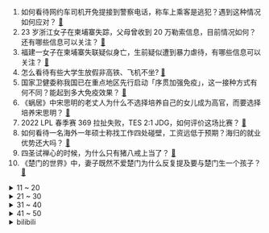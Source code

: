 1. 如何看待网约车司机开免提接到警察电话，称车上乘客是逃犯？遇到这种情况如何应对？ [:link:](https://www.zhihu.com/question/517443016)
2. 23 岁浙江女子在柬埔寨失踪，父母曾收到 20 万勒索信息，目前情况如何？还有哪些信息可以关注？ [:link:](https://www.zhihu.com/question/517231180)
3. 福建一女子在柬埔寨失联疑似身亡，生前疑似遭到暴力虐待，有哪些信息可以关注？ [:link:](https://www.zhihu.com/question/517519304)
4. 怎么看待有些大学生放假非高铁、飞机不坐? [:link:](https://www.zhihu.com/question/517075226)
5. 国家卫健委称我国已在重点地区先行启动「序贯加强免疫」，这一接种方式有何不同？能起到多大免疫效果？ [:link:](https://www.zhihu.com/question/517475909)
6. 《蜗居》中宋思明的老丈人为什么不选择培养自己的女儿成为高官，而要选择培养宋思明？ [:link:](https://www.zhihu.com/question/515902683)
7. 2022 LPL 春季赛 369 拉扯失败，TES 2:1 JDG，如何评价这场比赛？ [:link:](https://www.zhihu.com/question/517508877)
8. 如何看待一名海外一年硕士称找工作四处碰壁，工资远低于预期？海归的就业优势还大吗？ [:link:](https://www.zhihu.com/question/517142612)
9. 四圣试禅心的时候，为什么只有猪八戒上当了？ [:link:](https://www.zhihu.com/question/517036783)
10. 《楚门的世界》中，妻子既然不爱楚门为什么反复提及要与楚门生一个孩子？ [:link:](https://www.zhihu.com/question/305864895)
<details>
<summary>11 ~ 20</summary>

11. 如果我身高3米，不会打篮球，能进NBA吗？ [:link:](https://www.zhihu.com/question/516178420)
12. 如何看待羽生结弦在冬奥来临之际频繁登上热搜？ [:link:](https://www.zhihu.com/question/507514601)
13. 在幼儿园时期，孩子最应该学到什么？ [:link:](https://www.zhihu.com/question/20261213)
14. 老师经常反应孩子喜欢告状，询问孩子说是同学欺负他，原因也是一些小摩擦无伤大雅，到底该不该支持孩子告状？ [:link:](https://www.zhihu.com/question/515906841)
15. 有线鼠标好还是无线鼠标好？ [:link:](https://www.zhihu.com/question/26764716)
16. 如果让你重新从大一学金融，你会怎么做？ [:link:](https://www.zhihu.com/question/515846998)
17. 《楚门的世界》里楚门的妻子是演员，还要和他发生关系，岂不是代价太大？ [:link:](https://www.zhihu.com/question/59474116)
18. 乌克兰遭遇大规模网络攻击，国防部、武装部队、银行等网站关闭，发生了什么？ [:link:](https://www.zhihu.com/question/516850068)
19. 如何评价肯尼思·布拉纳、盖尔·加朵主演的电影《尼罗河上的惨案》？ [:link:](https://www.zhihu.com/question/515935312)
20. 有人说「别的国家用苹果手机的很少，在中国很多」，真的是这样吗？ [:link:](https://www.zhihu.com/question/515053858)
</details>
<details>
<summary>21 ~ 30</summary>

21. 国家发改委发文「引导外卖等平台下调商户服务费」，美团股价大跌超  15% ，这会带来哪些影响？ [:link:](https://www.zhihu.com/question/517295368)
22. 西安一女子花 1.9 万请的月嫂被发现一周内 20 多次打骂婴儿，警方已介入，怎样才能找到靠谱的月嫂？ [:link:](https://www.zhihu.com/question/517435497)
23. 考完科二，用私家车练科三被交警把车拦了，会不会影响所有已过成绩？ [:link:](https://www.zhihu.com/question/515450357)
24. 英国男子 4x100 米接力东京奥运银牌被取消，苏炳添谢震业吴智强汤星强或递补获铜牌，这有怎样的意义？ [:link:](https://www.zhihu.com/question/517388025)
25. 怎么看待特斯拉2022年1月国内销量（零售）19346辆，环比去年12月（70602辆）下降73％？ [:link:](https://www.zhihu.com/question/516577123)
26. 在国内买的电脑带去日本需要给NHK交钱吗？ [:link:](https://www.zhihu.com/question/515387108)
27. 现在整个 Web 前端是「屎山」吗？ [:link:](https://www.zhihu.com/question/511853234)
28. 如果你有机会重新选择，你还会选择遇见你喜欢的人吗？ [:link:](https://www.zhihu.com/question/514064346)
29. 孩子上小学一年级，怎么教育？ [:link:](https://www.zhihu.com/question/511061887)
30. 程序员的你，有哪些炫技的代码写法？ [:link:](https://www.zhihu.com/question/438686773)
</details>
<details>
<summary>31 ~ 40</summary>

31. 为什么班里什么事老师都知道？ [:link:](https://www.zhihu.com/question/510673113)
32. 请问你们相不相信网恋？ [:link:](https://www.zhihu.com/question/509317107)
33. 如何评价马思纯在电视剧《江照黎明》中的表现？ [:link:](https://www.zhihu.com/question/513615404)
34. 忘记一个很喜欢的人要多久呀？ [:link:](https://www.zhihu.com/question/517506009)
35. 2022 KPL 春季赛广州TTG 0:3 XYG，如何评价这场比赛？ [:link:](https://www.zhihu.com/question/517515346)
36. 月入多少有安全感？ [:link:](https://www.zhihu.com/question/515269217)
37. 上古汉语为什么这么多含义过于精细的字？ [:link:](https://www.zhihu.com/question/516725346)
38. 如何忘掉一个爱你的人？ [:link:](https://www.zhihu.com/question/515734531)
39. 有没有一些充满少年感的文案？ [:link:](https://www.zhihu.com/question/509569159)
40. 《名侦探柯南》如何结尾会伤害到所有读者？ [:link:](https://www.zhihu.com/question/469753726)
</details>
<details>
<summary>41 ~ 50</summary>

41. 有没有适合反复阅读的书推荐？ [:link:](https://www.zhihu.com/question/516091827)
42. 什么时候开始你发现自己很孤独？ [:link:](https://www.zhihu.com/question/516687625)
43. PMP 考试一定要报培训班吗？ [:link:](https://www.zhihu.com/question/280509086)
44. 装修灯具应该怎么选？ [:link:](https://www.zhihu.com/question/511064361)
45. 如果你是江歌，刘鑫关上了门，你会如何看待这个行为？ [:link:](https://www.zhihu.com/question/515709154)
46. 2 月 18 日 14 时至 2 月 19 日 14 时，呼和浩特新增 49 例确诊，目前情况如何？ [:link:](https://www.zhihu.com/question/517448434)
47. 高中真的有像小说里这么美好吗? [:link:](https://www.zhihu.com/question/515914309)
48. 有哪些关于人体的冷知识？ [:link:](https://www.zhihu.com/question/314777398)
49. 你能够接受自己的平庸吗? [:link:](https://www.zhihu.com/question/516784702)
50. 真的存在Ni主导吗? [:link:](https://www.zhihu.com/question/515565102)
</details><details>
<summary>bilibili</summary>

1. 哥 哥 天 下 第 一 [:link:](//www.bilibili.com/video/BV1Au411R7Gw)
2. 快！ [:link:](//www.bilibili.com/video/BV1Li4y127tD)
3. 6分钟讲明白什么是洗钱 [:link:](//www.bilibili.com/video/BV1M34y1C71Z)
4. 【时代少年团】《光环中的少年——“辞旧”》 [:link:](//www.bilibili.com/video/BV1wb4y1t7Yo)
5. 劫匪：找到你的把柄啦！！哈哈哈哈哈哈！！！！！ [:link:](//www.bilibili.com/video/BV1W3411L7LS)
6. 香菱怒斥钟离吃饭不给钱 [:link:](//www.bilibili.com/video/BV1Br4y167bX)
7. 只为成功找方法，不为失败找理由 [:link:](//www.bilibili.com/video/BV1n341177qc)
8. 带英水兵如何讨薪？【硬核狠人27】 [:link:](//www.bilibili.com/video/BV1qa411C7ni)
9. 《原神》角色演示-「八 重 蔡 子」 [:link:](//www.bilibili.com/video/BV1X341177zi)
10. 寄 [:link:](//www.bilibili.com/video/BV1YZ4y1R7Hb)
<details>
<summary>11 ~ 20</summary>

11. 历时40天、200小时 我终于一命通关了造梦西游3！ [:link:](//www.bilibili.com/video/BV19r4y167pL)
12. 记住八个规律，想字丑都难 [:link:](//www.bilibili.com/video/BV1CY411L7hN)
13. 来给刨冰大爷拜个晚年 [:link:](//www.bilibili.com/video/BV1Pu411R7Tu)
14. 游戏里的你，再强大也没我强大。 [:link:](//www.bilibili.com/video/BV1Y341177yQ)
15. 挑战过年穿成这样去亲戚家，多久会被赶出来？《请勿模仿》 [:link:](//www.bilibili.com/video/BV1WS4y1r7tP)
16. 这屑狐狸竟如此的甜美! [:link:](//www.bilibili.com/video/BV13q4y1t7V8)
17. 从社牛到社死，只用了一秒钟… [:link:](//www.bilibili.com/video/BV1fa411y7eF)
18. 《STAY》完整版来啦！真·经典重现！！！ [:link:](//www.bilibili.com/video/BV1Z44y1J7h7)
19. 这该死的胜负欲 [:link:](//www.bilibili.com/video/BV1P34y1C7RB)
20. 你是做什么工作的？【读评论】 [:link:](//www.bilibili.com/video/BV1fR4y1L78r)
</details>
<details>
<summary>21 ~ 30</summary>

21. 1.6万人同时看我网恋是什么体验？【国际连线究极尬聊 网恋感言篇】 [:link:](//www.bilibili.com/video/BV1U44y1J71P)
22. 破  冰  者  （孤勇者  冬季限定版) [:link:](//www.bilibili.com/video/BV1tr4y167nD)
23. 女生看到美女的真实状况 [:link:](//www.bilibili.com/video/BV1sF411E7JE)
24. 【花滑运动员千金】金牌！圆梦北京冬奥 [:link:](//www.bilibili.com/video/BV1B3411L7Y6)
25. 疯了！好吃到疯了【会爆汁的鸡排】非常哇塞！ [:link:](//www.bilibili.com/video/BV1Wq4y1t7ke)
26. 屑狐狸逼👴结婚 【原神动画/八重神子】 [:link:](//www.bilibili.com/video/BV1BZ4y1R7EQ)
27. 一刀下去，全面实现冰墩墩自由！ [:link:](//www.bilibili.com/video/BV18T4y1D7dF)
28. 【原神】三界路飨祭宝箱全收集（125宝箱） [:link:](//www.bilibili.com/video/BV1BT4y1X7XP)
29. 【说唱】我去世了，然后... [:link:](//www.bilibili.com/video/BV1vq4y1t7YN)
30. 【 逐 渐 离 谱 ！】 [:link:](//www.bilibili.com/video/BV1jR4y1L7DC)
</details>
<details>
<summary>31 ~ 40</summary>

31. 《这 回 真 是 离 谱 了》 [:link:](//www.bilibili.com/video/BV18m4y1d7EM)
32. 反霸凌机车联盟 [:link:](//www.bilibili.com/video/BV11a411k7Wo)
33. 大爷问我从哪学的五子棋，我没敢告诉他 [:link:](//www.bilibili.com/video/BV1tr4y167ZA)
34. 今日科普—对象生气了怎么办 [:link:](//www.bilibili.com/video/BV1RP4y1w7jr)
35. 弟弟这创意多少有点超前了 [:link:](//www.bilibili.com/video/BV11u411Q7nj)
36. 【明日方舟】我穷了，但我也悟了！ [:link:](//www.bilibili.com/video/BV1RP4y1F7tg)
37. 离谱！假装在女友面前叹气流眼泪…她竟然不停亲我？ [:link:](//www.bilibili.com/video/BV1Zb4y147oV)
38. 这个up疯了，他算出了海绵宝宝有多少个洞。。。 [:link:](//www.bilibili.com/video/BV1z341177ZQ)
39. 【四月新番导视】辉夜骨王齐上阵！这季度我是一刻也待不下去了！ [:link:](//www.bilibili.com/video/BV1K44y1p7Vj)
40. 片 名 为 寄 [:link:](//www.bilibili.com/video/BV1d44y1H7gP)
</details>
<details>
<summary>41 ~ 50</summary>

41. 水货佛跳墙？榴莲酸菜鱼？现在网红店都这么野了？【还愿挑战ep08-三号仓库】 [:link:](//www.bilibili.com/video/BV1fS4y1r7CN)
42. “Loser竟是我自己是吧” [:link:](//www.bilibili.com/video/BV1ZZ4y1R7H7)
43. 广西颠覆认知的 10 大现象 [:link:](//www.bilibili.com/video/BV1Tm4y1o7Jo)
44. 怎么可以吃兔兔？法国猎人vs麻辣兔丁 [:link:](//www.bilibili.com/video/BV1Rm4y1d7wU)
45. “给我家猫看了，它说不信谣不传谣” [:link:](//www.bilibili.com/video/BV1G5411Z7eZ)
46. 东北冬天的流动盒饭 [:link:](//www.bilibili.com/video/BV1cu411R7To)
47. 拿了冠军却一个人抱着小熊孤零零的坐着，她这几句话，够我粉她一辈子了！！！ [:link:](//www.bilibili.com/video/BV1Ju411X72A)
48. 《明日方舟》危机合约新赛季「寻昼行动」宣传PV [:link:](//www.bilibili.com/video/BV1fF41177fP)
49. 玩这个要先学会“听话”，再练习“认怂”！ [:link:](//www.bilibili.com/video/BV1VF411E7qK)
50. 给陌生人写一句鼓励的话吧！也许可以让他温暖一整天 [:link:](//www.bilibili.com/video/BV1xb4y1476Z)
</details>
<details>
<summary>51 ~ 60</summary>

51. 【原神】八重神子圣遗物套装选择：伤害期望对比，柱状图汇总八百多行数据计算 [:link:](//www.bilibili.com/video/BV17Y411V7WR)
52. 你难道以为我玩的只是MC？2 [:link:](//www.bilibili.com/video/BV1Vb4y147KW)
53. 真实！影视剧里的高中生vs现实中的高中生 [:link:](//www.bilibili.com/video/BV125411o7Ln)
54. 新疆民警在快餐店门口取暖，店员这一举动太暖 [:link:](//www.bilibili.com/video/BV14341177vs)
55. 求这个•᷅ࡇ•᷄的出处？如何打出•᷅ࡇ•᷄？ [:link:](//www.bilibili.com/video/BV1cq4y1t78f)
56. ⚡ 小 然 乱 撞 ⚡【直播剪辑】 [:link:](//www.bilibili.com/video/BV1Aq4y1t7kU)
57. 【特鲁索娃】将不可能变为可能 [:link:](//www.bilibili.com/video/BV1nZ4y1d7dZ)
58. 父母的顶级理解 [:link:](//www.bilibili.com/video/BV1wu411R7tX)
59. 本想一起拍个照片，结果。。。。 [:link:](//www.bilibili.com/video/BV1hP4y1w7U1)
60. 换    弹 [:link:](//www.bilibili.com/video/BV1Br4y167w5)
</details>
<details>
<summary>61 ~ 70</summary>

61. 美式霸凌，但是是画师版 [:link:](//www.bilibili.com/video/BV1bR4y1L7LJ)
62. 【原神】已完结！三界路飨祭全收集！宝箱+锚点一次开完！(狭间之街篇)光界之印+渊海髓矿+常世之荚管够！ [:link:](//www.bilibili.com/video/BV1Wq4y1t7gK)
63. 为了给小猫咪减肥，我把我爸的车开烂了... [:link:](//www.bilibili.com/video/BV1vY411V7rn)
64. 当场把我家猫打了一顿！ [:link:](//www.bilibili.com/video/BV1YZ4y1R7yi)
65. 悬赏100万，抓他！ [:link:](//www.bilibili.com/video/BV1SZ4y1R7CZ)
66. 你充Q币吗是什么梗【梗指南】 [:link:](//www.bilibili.com/video/BV1KF411E7ro)
67. ⚡️比 比 安 慕 希⚡️ [:link:](//www.bilibili.com/video/BV1JL4y1g7Wc)
68. 【阿斗】结局猜不中系列合集！悬疑女王阿加莎·克里斯蒂必看经典 [:link:](//www.bilibili.com/video/BV1ii4y117TD)
69. 猫 德 学 院 满 分 毕 业 生 ！ [:link:](//www.bilibili.com/video/BV1QL4y137om)
70. 良心到难以置信的网站推荐9丨全程高能 [:link:](//www.bilibili.com/video/BV1ju411X7Zm)
</details>
<details>
<summary>71 ~ 80</summary>

71. 我是大哥的大哥开个挂不过分吧 [:link:](//www.bilibili.com/video/BV1RL4y137Dm)
72. 厨师长教你：“蚝油生菜”的家常做法，爽脆鲜嫩，简单易做 [:link:](//www.bilibili.com/video/BV1bS4y1r7jR)
73. 一些散落人间的中国式浪漫，你我都懂，直接破防了 [:link:](//www.bilibili.com/video/BV1yu411Q7KU)
74. 【范志毅】以父之名（全程押韵高能） [:link:](//www.bilibili.com/video/BV1Qq4y147fo)
75. 镜头下我那美丽的妻子 [:link:](//www.bilibili.com/video/BV1jS4y1r7TK)
76. 【王濛】我的金墩墩 被截胡了！！！ [:link:](//www.bilibili.com/video/BV1C3411L7dT)
77. 网络热门事件分析：飘移死活学不会？那就上特效吧…… [:link:](//www.bilibili.com/video/BV1Va41117B2)
78. 家常馅饼新吃法 [:link:](//www.bilibili.com/video/BV1rP4y1w77M)
79. 救人鬼才，死刑缓期执行 3.0 这次真没救了 [:link:](//www.bilibili.com/video/BV1kT4y1X7nZ)
80. 玉帝挑逗嫦娥却让八戒背锅？黑神话前世《斗战神》讲了个什么故事？我天蓬光明磊落，敢作敢当！02 [:link:](//www.bilibili.com/video/BV1ur4y1a74c)
</details>
<details>
<summary>81 ~ 90</summary>

81. 这份铜炉羊蝎子火锅，温暖帅小伙整个冬天！ [:link:](//www.bilibili.com/video/BV1XZ4y1R7Ao)
82. 我 滴 作 业 完 成 辣！！！！ [:link:](//www.bilibili.com/video/BV1JP4y1w7HQ)
83. ［尝试寻找问题的根源］有没有一种可能性：八重神子本来用的是追忆套，而宵宫其实应该用夏祭逆飞套？ [:link:](//www.bilibili.com/video/BV1ib4y147UA)
84. 这东西要是火了，我就cos屠夫去上班！ [:link:](//www.bilibili.com/video/BV1E34y1C7Rp)
85. 我买了一些好玩的！ [:link:](//www.bilibili.com/video/BV1QF411E7fz)
86. 对不起！！一不小心气到了四川人和内蒙人 [:link:](//www.bilibili.com/video/BV1A5411Z75B)
87. 萨拉伯尔  厨子探店¥1313 [:link:](//www.bilibili.com/video/BV1FF411E7WT)
88. 【散人】超二次元浓度坑爹i wanna 你想要的他都有。。 [:link:](//www.bilibili.com/video/BV1ni4y127MD)
89. 这个发型够练习生吗？ [:link:](//www.bilibili.com/video/BV1j3411L76h)
90. 《崩坏3》全新SP角色「空梦·掠集之兽」预告 [:link:](//www.bilibili.com/video/BV1mm4y1d7BB)
</details>
<details>
<summary>91 ~ 100</summary>

91. 看了这个视频，我再也没有喝过奶茶 [:link:](//www.bilibili.com/video/BV14P4y1w79a)
92. 别人都觉得我冷冷的，只有你知道我憨憨的 [:link:](//www.bilibili.com/video/BV1SS4y1F7ds)
93. 新春歌友烩回归！上届高手们全部回来啦，最后几首直接燃炸全场！！ [:link:](//www.bilibili.com/video/BV11m4y1d7Ps)
94. 探秘绝壁土匪寨，发现莲花标志，最上面的平台放着古物件 [:link:](//www.bilibili.com/video/BV1J34y1C7JH)
95. 【路温】《豆瓣2.7分》 [:link:](//www.bilibili.com/video/BV1D34y1C7hC)
96. “永垂不朽，然后死掉” [:link:](//www.bilibili.com/video/BV1T44y1p7pZ)
97. 这些平替比原版还好吃？便宜麻了！ [:link:](//www.bilibili.com/video/BV1FF411E7Pq)
98. 没有心情打卡了 [:link:](//www.bilibili.com/video/BV1sq4y1t7Af)
99. （原神）影：粉球都留给我好吗？ [:link:](//www.bilibili.com/video/BV1rm4y1d73C)
100. 【鬼谷闲谈】一场绵延1500多万年的瘟疫 [:link:](//www.bilibili.com/video/BV14a411C7q5)
</details></details>